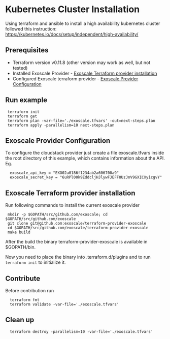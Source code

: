 # Kubernetes Cluster Installation

Using terraform and ansible to install a high availability kubernetes cluster followed this instruction: https://kubernetes.io/docs/setup/independent/high-availability/

## Prerequisites

* Terraform version v0.11.8 (other version may work as well, but not tested)
* Installed Exoscale Provider - [Exoscale Terraform provider installation](#exoscale-terraform-provider-installation)
* Configured Exoscale terraform provider - [Exoscale Provider Configuration](#exoscale-provider-configuration)

## Run example

     terraform init
     terraform get
     terraform plan -var-file='./exoscale.tfvars' -out=next-steps.plan
     terraform apply -parallelism=10 next-steps.plan

## Exoscale Provider Configuration

To configure the cloudstack provider just create a file exoscale.tfvars inside the
root directory of this example, which contains information about the API. Eg.

      exoscale_api_key = "EXO02a0186f1234ab2a606700a9"
      exoscale_secret_key = "6uRPl00k9EddcljHJlywFJEFFOUzJnV9GXICXyicgvY"

## Exoscale Terraform provider installation

Run following commands to install the current exoscale provider

     mkdir -p $GOPATH/src/github.com/exoscale; cd $GOPATH/src/github.com/exoscale
     git clone git@github.com:exoscale/terraform-provider-exoscale
     cd $GOPATH/src/github.com/exoscale/terraform-provider-exoscale
     make build

After the build the binary terraform-provider-exoscale is available in $GOPATH/bin.

Now you need to place the binary into .terraform.d/plugins and to run `terraform init` to initialize it.

## Contribute

Before contribution run

      terraform fmt
      terraform validate -var-file='./exoscale.tfvars'

## Clean up

      terraform destroy -parallelism=10 -var-file='./exoscale.tfvars'

